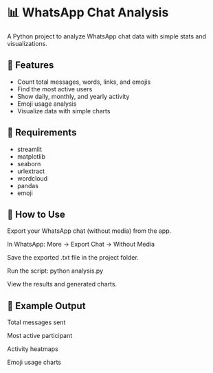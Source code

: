 # 📊 WhatsApp Chat Analysis

A Python project to analyze WhatsApp chat data with simple stats and visualizations.

## 🔹 Features
- Count total messages, words, links, and emojis
- Find the most active users
- Show daily, monthly, and yearly activity
- Emoji usage analysis
- Visualize data with simple charts

## 🔹 Requirements
  
- streamlit
- matplotlib
- seaborn
- urlextract
- wordcloud
- pandas
- emoji


## 🔹 How to Use
Export your WhatsApp chat (without media) from the app.

In WhatsApp: More → Export Chat → Without Media

Save the exported .txt file in the project folder.

Run the script:
python analysis.py

View the results and generated charts.

## 🔹 Example Output
Total messages sent

Most active participant

Activity heatmaps

Emoji usage charts

